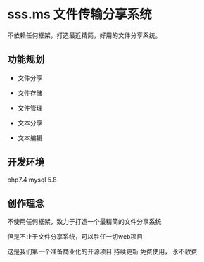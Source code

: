 # sss.ms 文件传输分享系统

不依赖任何框架，打造最近精简，好用的文件分享系统。 


## 功能规划

+ 文件分享 

+ 文件存储 

+ 文件管理  

+ 文本分享  

+ 文本编辑  

## 开发环境
php7.4
mysql 5.8

## 创作理念
不使用任何框架，致力于打造一个最精简的文件分享系统

但是不止于文件分享系统，可以胜任一切web项目

这是我们第一个准备商业化的开源项目 持续更新 免费使用， 永不收费